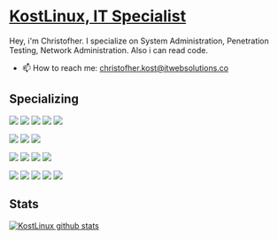 # [KostLinux, IT Specialist](https://github.com/KostLinux)

Hey, i'm Christofher. I specialize on System Administration, Penetration Testing, Network Administration.
Also i can read code.

- 📫 How to reach me: christofher.kost@itwebsolutions.co


## Specializing

![](https://img.shields.io/badge/Administration-VMware-informational?style=flat&logo=vmware&logoColor=white&color=e00909)
![](https://img.shields.io/badge/Administration-Ansible-informational?style=flat&logo=ansible&logoColor=white&color=e00909)
![](https://img.shields.io/badge/Administration-RedHat-informational?style=flat&logo=red-hat&logoColor=white&color=e00909)
![](https://img.shields.io/badge/Administration-Debian-informational?style=flat&logo=debian&logoColor=white&color=e00909)
![](https://img.shields.io/badge/Administration-OpenSUSE-informational?style=flat&logo=opensuse&logoColor=white&color=e00909)

![](https://img.shields.io/badge/Network-Juniper-informational?style=flat&logo=cisco&logoColor=white&color=e00909)
![](https://img.shields.io/badge/Network-MikroTiK-informational?style=flat&logo=cisco&logoColor=white&color=e00909)
![](https://img.shields.io/badge/Network-Cisco-informational?style=flat&logo=cisco&logoColor=white&color=e00909)

![](https://img.shields.io/badge/Pentesting-Network-informational?style=flat&logo=tails&logoColor=white&color=e00909)
![](https://img.shields.io/badge/Pentesting-Systems-informational?style=flat&logo=tails&logoColor=white&color=e00909)
![](https://img.shields.io/badge/Pentesting-Email-informational?style=flat&logo=proton-mail&logoColor=white&color=e00909)
![](https://img.shields.io/badge/Pentesting-Databases-informational?style=flat&logo=mysql&logoColor=white&color=e00909)

![](https://img.shields.io/badge/Development-PHP-informational?style=flat&logo=PHP&logoColor=white&color=e00909)
![](https://img.shields.io/badge/Development-JS-informational?style=flat&logo=JavaScript&logoColor=white&color=e00909)
![](https://img.shields.io/badge/Development-Composer-informational?style=flat&logo=composer&logoColor=white&color=e00909)
![](https://img.shields.io/badge/Development-Bash-informational?style=flat&logo=gnu-bash&logoColor=white&color=e00909)
![](https://img.shields.io/badge/Development-Vagrant-informational?style=flat&logo=vagrant&logoColor=white&color=e00909)


## Stats

[![KostLinux github stats](https://github-readme-stats.vercel.app/api?username=KostLinux&theme=tokyonight&show_icons=true&line_height=40)](https://github.com/anuraghazra/github-readme-stats)
